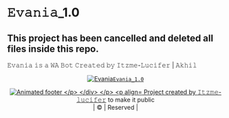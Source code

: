 # 𝙴𝚟𝚊𝚗𝚒𝚊_1.0

## This project has been cancelled and deleted all files inside this repo.
𝙴𝚟𝚊𝚗𝚒𝚊 𝚒𝚜 𝚊 𝚆𝙰 𝙱𝚘𝚝 𝙲𝚛𝚎𝚊𝚝𝚎𝚍 𝚋𝚢 𝙸𝚝𝚣𝚖𝚎-𝙻𝚞𝚌𝚒𝚏𝚎𝚛 | 𝙰𝚔𝚑𝚒𝚕
</p>

<div align="center">
  
  [![Evania](https://telegra.ph/file/7a89888972934afb097f3.jpg)](https://github.com/Itzme-lucifer/Evania_1.0)[`𝙴𝚟𝚊𝚗𝚒𝚊_1.0`](https://github.com/Itzme-lucifer/Evania_1.0)


</p>

<p align="center"><a href="https://github.com/Itzme-lucifer"><img src="https://user-images.githubusercontent.com/41234408/101987297-4473fb00-3cb9-11eb-9675-289ada4eef7e.gif" alt="Animated footer 

</p>

</div>

</p>

<p align="center">
Project created by <a href="https://github.com/Itzme-lucifer">𝙸𝚝𝚣𝚖𝚎-𝚕𝚞𝚌𝚒𝚏𝚎𝚛</a> to make it public
    <br>
       | © |
        Reserved |
    <br> 
</p>


